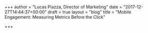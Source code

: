 +++
author = "Lucas Piazza, Director of Marketing"
date = "2017-12-27T14:44:37+00:00"
draft = true
layout = "blog"
title = "Mobile Engagement: Measuring Metrics Before the Click"

+++
